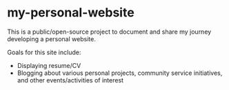 # my-personal-website
This is a public/open-source project to document and share my journey developing a personal website.

Goals for this site include:
  - Displaying resume/CV
  - Blogging about various personal projects, community service initiatives, and other events/activities of interest
